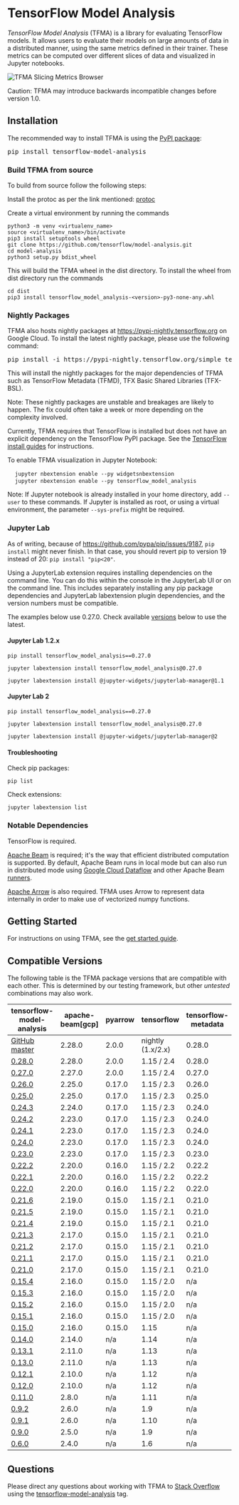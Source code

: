 # TensorFlow Model Analysis

*TensorFlow Model Analysis* (TFMA) is a library for evaluating TensorFlow
models. It allows users to evaluate their models on large amounts of data in a
distributed manner, using the same metrics defined in their trainer. These
metrics can be computed over different slices of data and visualized in Jupyter
notebooks.

![TFMA Slicing Metrics Browser](./images/tfma-slicing-metrics-browser.gif)

Caution: TFMA may introduce backwards incompatible changes before version 1.0.

## Installation

The recommended way to install TFMA is using the
[PyPI package](https://pypi.org/project/tensorflow-model-analysis/):

<pre class="devsite-terminal devsite-click-to-copy">
pip install tensorflow-model-analysis
</pre>

### Build TFMA from source

To build from source follow the following steps:

Install the protoc as per the link mentioned:
[protoc](https://grpc.io/docs/protoc-installation/#install-pre-compiled-binaries-any-os)

Create a virtual environment by running the commands

```
python3 -m venv <virtualenv_name>
source <virtualenv_name>/bin/activate
pip3 install setuptools wheel
git clone https://github.com/tensorflow/model-analysis.git
cd model-analysis
python3 setup.py bdist_wheel
```

This will build the TFMA wheel in the dist directory. To install the wheel from
dist directory run the commands

```
cd dist
pip3 install tensorflow_model_analysis-<version>-py3-none-any.whl
```

### Nightly Packages

TFMA also hosts nightly packages at https://pypi-nightly.tensorflow.org on
Google Cloud. To install the latest nightly package, please use the following
command:

<pre class="devsite-terminal devsite-click-to-copy">
pip install -i https://pypi-nightly.tensorflow.org/simple tensorflow-model-analysis
</pre>

This will install the nightly packages for the major dependencies of TFMA such
as TensorFlow Metadata (TFMD), TFX Basic Shared Libraries (TFX-BSL).

Note: These nightly packages are unstable and breakages are likely to happen.
The fix could often take a week or more depending on the complexity involved.

Currently, TFMA requires that TensorFlow is installed but does not have an
explicit dependency on the TensorFlow PyPI package. See the
[TensorFlow install guides](https://www.tensorflow.org/install) for
instructions.

To enable TFMA visualization in Jupyter Notebook:

<pre class="prettyprint">
  <code class="devsite-terminal">jupyter nbextension enable --py widgetsnbextension</code>
  <code class="devsite-terminal">jupyter nbextension enable --py tensorflow_model_analysis</code>
</pre>

Note: If Jupyter notebook is already installed in your home directory, add
`--user` to these commands. If Jupyter is installed as root, or using a virtual
environment, the parameter `--sys-prefix` might be required.

### Jupyter Lab

As of writing, because of https://github.com/pypa/pip/issues/9187, `pip install`
might never finish. In that case, you should revert pip to version 19 instead of
20: `pip install "pip<20"`.

Using a JupyterLab extension requires installing dependencies on the command
line. You can do this within the console in the JupyterLab UI or on the command
line. This includes separately installing any pip package dependencies and
JupyterLab labextension plugin dependencies, and the version numbers must be
compatible.

The examples below use 0.27.0. Check available [versions](#compatible-versions)
below to use the latest.

#### Jupyter Lab 1.2.x

```posix-terminal
pip install tensorflow_model_analysis==0.27.0

jupyter labextension install tensorflow_model_analysis@0.27.0

jupyter labextension install @jupyter-widgets/jupyterlab-manager@1.1
```

#### Jupyter Lab 2

```posix-terminal
pip install tensorflow_model_analysis==0.27.0

jupyter labextension install tensorflow_model_analysis@0.27.0

jupyter labextension install @jupyter-widgets/jupyterlab-manager@2
```

#### Troubleshooting

Check pip packages:

```posix-terminal
pip list
```

Check extensions:

```posix-terminal
jupyter labextension list
```

### Notable Dependencies

TensorFlow is required.

[Apache Beam](https://beam.apache.org/) is required; it's the way that efficient
distributed computation is supported. By default, Apache Beam runs in local mode
but can also run in distributed mode using
[Google Cloud Dataflow](https://cloud.google.com/dataflow/) and other Apache
Beam
[runners](https://beam.apache.org/documentation/runners/capability-matrix/).

[Apache Arrow](https://arrow.apache.org/) is also required. TFMA uses Arrow to
represent data internally in order to make use of vectorized numpy functions.

## Getting Started

For instructions on using TFMA, see the [get started guide](./get_started).

## Compatible Versions

The following table is the TFMA package versions that are compatible with each
other. This is determined by our testing framework, but other *untested*
combinations may also work.

tensorflow-model-analysis                                                            | apache-beam[gcp] | pyarrow | tensorflow        | tensorflow-metadata | tfx-bsl
------------------------------------------------------------------------------------ | ---------------- | ------- | ----------------- | ------------------- | -------
[GitHub master](https://github.com/tensorflow/model-analysis/blob/master/RELEASE.md) | 2.28.0           | 2.0.0   | nightly (1.x/2.x) | 0.28.0              | 0.28.0
[0.28.0](https://github.com/tensorflow/model-analysis/blob/v0.28.0/RELEASE.md)       | 2.28.0           | 2.0.0   | 1.15 / 2.4        | 0.28.0              | 0.28.0
[0.27.0](https://github.com/tensorflow/model-analysis/blob/v0.27.0/RELEASE.md)       | 2.27.0           | 2.0.0   | 1.15 / 2.4        | 0.27.0              | 0.27.0
[0.26.0](https://github.com/tensorflow/model-analysis/blob/v0.26.0/RELEASE.md)       | 2.25.0           | 0.17.0  | 1.15 / 2.3        | 0.26.0              | 0.26.0
[0.25.0](https://github.com/tensorflow/model-analysis/blob/v0.25.0/RELEASE.md)       | 2.25.0           | 0.17.0  | 1.15 / 2.3        | 0.25.0              | 0.25.0
[0.24.3](https://github.com/tensorflow/model-analysis/blob/v0.24.3/RELEASE.md)       | 2.24.0           | 0.17.0  | 1.15 / 2.3        | 0.24.0              | 0.24.1
[0.24.2](https://github.com/tensorflow/model-analysis/blob/v0.24.2/RELEASE.md)       | 2.23.0           | 0.17.0  | 1.15 / 2.3        | 0.24.0              | 0.24.0
[0.24.1](https://github.com/tensorflow/model-analysis/blob/v0.24.1/RELEASE.md)       | 2.23.0           | 0.17.0  | 1.15 / 2.3        | 0.24.0              | 0.24.0
[0.24.0](https://github.com/tensorflow/model-analysis/blob/v0.24.0/RELEASE.md)       | 2.23.0           | 0.17.0  | 1.15 / 2.3        | 0.24.0              | 0.24.0
[0.23.0](https://github.com/tensorflow/model-analysis/blob/v0.23.0/RELEASE.md)       | 2.23.0           | 0.17.0  | 1.15 / 2.3        | 0.23.0              | 0.23.0
[0.22.2](https://github.com/tensorflow/model-analysis/blob/v0.22.2/RELEASE.md)       | 2.20.0           | 0.16.0  | 1.15 / 2.2        | 0.22.2              | 0.22.0
[0.22.1](https://github.com/tensorflow/model-analysis/blob/v0.22.1/RELEASE.md)       | 2.20.0           | 0.16.0  | 1.15 / 2.2        | 0.22.2              | 0.22.0
[0.22.0](https://github.com/tensorflow/model-analysis/blob/v0.22.0/RELEASE.md)       | 2.20.0           | 0.16.0  | 1.15 / 2.2        | 0.22.0              | 0.22.0
[0.21.6](https://github.com/tensorflow/model-analysis/blob/v0.21.6/RELEASE.md)       | 2.19.0           | 0.15.0  | 1.15 / 2.1        | 0.21.0              | 0.21.3
[0.21.5](https://github.com/tensorflow/model-analysis/blob/v0.21.5/RELEASE.md)       | 2.19.0           | 0.15.0  | 1.15 / 2.1        | 0.21.0              | 0.21.3
[0.21.4](https://github.com/tensorflow/model-analysis/blob/v0.21.4/RELEASE.md)       | 2.19.0           | 0.15.0  | 1.15 / 2.1        | 0.21.0              | 0.21.3
[0.21.3](https://github.com/tensorflow/model-analysis/blob/v0.21.3/RELEASE.md)       | 2.17.0           | 0.15.0  | 1.15 / 2.1        | 0.21.0              | 0.21.0
[0.21.2](https://github.com/tensorflow/model-analysis/blob/v0.21.2/RELEASE.md)       | 2.17.0           | 0.15.0  | 1.15 / 2.1        | 0.21.0              | 0.21.0
[0.21.1](https://github.com/tensorflow/model-analysis/blob/v0.21.1/RELEASE.md)       | 2.17.0           | 0.15.0  | 1.15 / 2.1        | 0.21.0              | 0.21.0
[0.21.0](https://github.com/tensorflow/model-analysis/blob/v0.21.0/RELEASE.md)       | 2.17.0           | 0.15.0  | 1.15 / 2.1        | 0.21.0              | 0.21.0
[0.15.4](https://github.com/tensorflow/model-analysis/blob/v0.15.4/RELEASE.md)       | 2.16.0           | 0.15.0  | 1.15 / 2.0        | n/a                 | 0.15.1
[0.15.3](https://github.com/tensorflow/model-analysis/blob/v0.15.3/RELEASE.md)       | 2.16.0           | 0.15.0  | 1.15 / 2.0        | n/a                 | 0.15.1
[0.15.2](https://github.com/tensorflow/model-analysis/blob/v0.15.2/RELEASE.md)       | 2.16.0           | 0.15.0  | 1.15 / 2.0        | n/a                 | 0.15.1
[0.15.1](https://github.com/tensorflow/model-analysis/blob/v0.15.1/RELEASE.md)       | 2.16.0           | 0.15.0  | 1.15 / 2.0        | n/a                 | 0.15.0
[0.15.0](https://github.com/tensorflow/model-analysis/blob/v0.15.0/RELEASE.md)       | 2.16.0           | 0.15.0  | 1.15              | n/a                 | n/a
[0.14.0](https://github.com/tensorflow/model-analysis/blob/v0.14.0/RELEASE.md)       | 2.14.0           | n/a     | 1.14              | n/a                 | n/a
[0.13.1](https://github.com/tensorflow/model-analysis/blob/v0.13.1/RELEASE.md)       | 2.11.0           | n/a     | 1.13              | n/a                 | n/a
[0.13.0](https://github.com/tensorflow/model-analysis/blob/v0.13.0/RELEASE.md)       | 2.11.0           | n/a     | 1.13              | n/a                 | n/a
[0.12.1](https://github.com/tensorflow/model-analysis/blob/v0.12.1/RELEASE.md)       | 2.10.0           | n/a     | 1.12              | n/a                 | n/a
[0.12.0](https://github.com/tensorflow/model-analysis/blob/v0.12.0/RELEASE.md)       | 2.10.0           | n/a     | 1.12              | n/a                 | n/a
[0.11.0](https://github.com/tensorflow/model-analysis/blob/v0.11.0/RELEASE.md)       | 2.8.0            | n/a     | 1.11              | n/a                 | n/a
[0.9.2](https://github.com/tensorflow/model-analysis/blob/v0.9.2/RELEASE.md)         | 2.6.0            | n/a     | 1.9               | n/a                 | n/a
[0.9.1](https://github.com/tensorflow/model-analysis/blob/v0.9.1/RELEASE.md)         | 2.6.0            | n/a     | 1.10              | n/a                 | n/a
[0.9.0](https://github.com/tensorflow/model-analysis/blob/v0.9.0/RELEASE.md)         | 2.5.0            | n/a     | 1.9               | n/a                 | n/a
[0.6.0](https://github.com/tensorflow/model-analysis/blob/v0.6.0/RELEASE.md)         | 2.4.0            | n/a     | 1.6               | n/a                 | n/a

## Questions

Please direct any questions about working with TFMA to
[Stack Overflow](https://stackoverflow.com) using the
[tensorflow-model-analysis](https://stackoverflow.com/questions/tagged/tensorflow-model-analysis)
tag.
